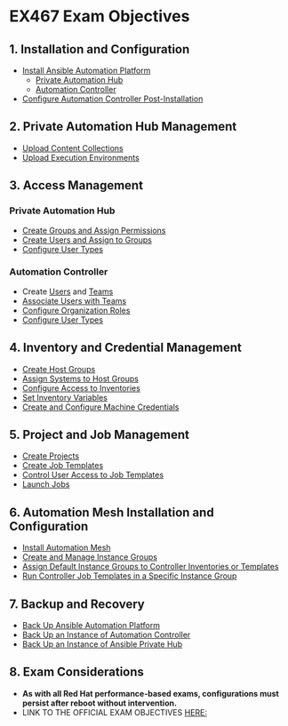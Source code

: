 # EX467 Exam Objectives

## 1. Installation and Configuration
- [Install Ansible Automation Platform](https://docs.redhat.com/en/documentation/red_hat_ansible_automation_platform/2.4/html-single/red_hat_ansible_automation_platform_installation_guide/index#assembly-platform-install-scenario)
  - [Private Automation Hub](https://docs.redhat.com/en/documentation/red_hat_ansible_automation_platform/2.4/html-single/red_hat_ansible_automation_platform_installation_guide/index#proc-verify-hub-installation_platform-install-scenario)
  - [Automation Controller](https://docs.redhat.com/en/documentation/red_hat_ansible_automation_platform/2.4/html-single/red_hat_ansible_automation_platform_installation_guide/index#proc-verify-controller-installation_platform-install-scenario)
- [Configure Automation Controller Post-Installation](https://docs.redhat.com/en/documentation/red_hat_ansible_automation_platform/2.4/html-single/automation_controller_administration_guide/index)

## 2. Private Automation Hub Management
- [Upload Content Collections](https://docs.redhat.com/en/documentation/red_hat_ansible_automation_platform/2.4/html/managing_content_in_automation_hub/managing-collections-hub#proc-uploading-collections)
- [Upload Execution Environments](https://docs.redhat.com/en/documentation/red_hat_ansible_automation_platform/2.4/html/creating_and_consuming_execution_environments/assembly-publishing-exec-env)

## 3. Access Management
### Private Automation Hub
- [Create Groups and Assign Permissions](https://docs.redhat.com/en/documentation/red_hat_ansible_automation_platform/2.4/html/getting_started_with_automation_hub/assembly-user-access#proc-create-group)
- [Create Users and Assign to Groups](https://docs.redhat.com/en/documentation/red_hat_ansible_automation_platform/2.4/html/getting_started_with_automation_hub/assembly-user-access#proc-create-users)
- [Configure User Types](https://docs.redhat.com/en/documentation/red_hat_ansible_automation_platform/2.4/html/getting_started_with_automation_hub/assembly-user-access#proc-create-super-users)

### Automation Controller
- Create [Users](https://docs.redhat.com/en/documentation/red_hat_ansible_automation_platform/2.4/html/automation_controller_user_guide/assembly-controller-users#proc-controller-creating-a-user) and [Teams](https://docs.redhat.com/en/documentation/red_hat_ansible_automation_platform/2.4/html/automation_controller_user_guide/assembly-controller-teams#proc-controller-creating-a-team)
- [Associate Users with Teams](https://docs.redhat.com/en/documentation/red_hat_ansible_automation_platform/2.4/html/automation_controller_user_guide/assembly-controller-teams#adding_or_removing_a_user_to_a_team)
- [Configure Organization Roles](https://docs.redhat.com/en/documentation/red_hat_ansible_automation_platform/2.4/html/automation_controller_user_guide/assembly-controller-organizations)
- [Configure User Types](https://docs.redhat.com/en/documentation/red_hat_ansible_automation_platform/2.4/html/automation_controller_user_guide/assembly-controller-users#proc-controller-creating-a-user)

## 4. Inventory and Credential Management
- [Create Host Groups](https://docs.redhat.com/en/documentation/red_hat_ansible_automation_platform/2.4/html-single/getting_started_with_automation_controller/index#controller-add-groups-and-hosts)
- [Assign Systems to Host Groups](https://docs.redhat.com/en/documentation/red_hat_ansible_automation_platform/2.4/html-single/getting_started_with_automation_controller/index#controller-add-groups-and-hosts)
- [Configure Access to Inventories](https://docs.redhat.com/en/documentation/red_hat_ansible_automation_platform/2.4/html/automation_controller_user_guide/controller-inventories#proc-controller-adding-inv-permissions)
- [Set Inventory Variables](https://docs.redhat.com/en/documentation/red_hat_ansible_automation_platform/2.4/html/automation_controller_user_guide/controller-inventories#ref-controller-group-name-vars-filtering)
- [Create and Configure Machine Credentials](https://docs.redhat.com/en/documentation/red_hat_ansible_automation_platform/2.4/html/automation_controller_user_guide/controller-credentials#controller-getting-started-create-credential)

## 5. Project and Job Management
- [Create Projects](https://docs.redhat.com/en/documentation/red_hat_ansible_automation_platform/2.4/html/automation_controller_user_guide/controller-projects#proc-controller-adding-a-project)
- [Create Job Templates](https://docs.redhat.com/en/documentation/red_hat_ansible_automation_platform/2.4/html-single/automation_controller_user_guide/index#creating-job-templates)
- [Control User Access to Job Templates](https://docs.redhat.com/en/documentation/red_hat_ansible_automation_platform/2.4/html-single/automation_controller_user_guide/index#controlling-access-to-job-templates)
- [Launch Jobs](https://docs.redhat.com/en/documentation/red_hat_ansible_automation_platform/2.4/html-single/automation_controller_user_guide/index#launching-jobs)

## 6. Automation Mesh Installation and Configuration
- [Install Automation Mesh](https://docs.redhat.com/en/documentation/red_hat_ansible_automation_platform/2.4/html-single/automation_mesh_guide/index)
- [Create and Manage Instance Groups](https://docs.redhat.com/en/documentation/red_hat_ansible_automation_platform/2.4/html-single/automation_controller_user_guide/index#creating-and-managing-instance-groups)
- [Assign Default Instance Groups to Controller Inventories or Templates](https://docs.redhat.com/en/documentation/red_hat_ansible_automation_platform/2.4/html-single/automation_controller_user_guide/index#assigning-instance-groups)
- [Run Controller Job Templates in a Specific Instance Group](https://docs.redhat.com/en/documentation/red_hat_ansible_automation_platform/2.4/html-single/automation_controller_user_guide/index#running-job-templates-in-instance-groups)

## 7. Backup and Recovery
- [Back Up Ansible Automation Platform](https://docs.redhat.com/en/documentation/red_hat_ansible_automation_platform/2.4/html-single/administration_guide/index#backup-and-restore)
- [Back Up an Instance of Automation Controller](https://docs.redhat.com/en/documentation/red_hat_ansible_automation_platform/2.4/html-single/administration_guide/index#backup-controller)
- [Back Up an Instance of Ansible Private Hub](https://docs.redhat.com/en/documentation/red_hat_ansible_automation_platform/2.4/html-single/administration_guide/index#backup-private-hub)

## 8. Exam Considerations
- **As with all Red Hat performance-based exams, configurations must persist after reboot without intervention.**
- LINK TO THE OFFICIAL EXAM OBJECTIVES [HERE:](https://www.redhat.com/en/services/training/ex467-red-hat-certified-specialist-managing-automation-ansible-automation-platform-exam?section=objectives)


